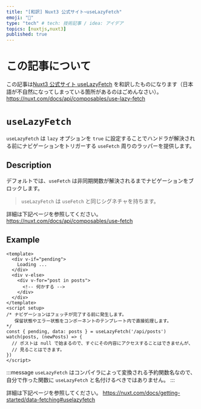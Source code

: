 ```yaml
---
title: "[和訳] Nuxt3 公式サイト~useLazyFetch"
emoji: "🙌"
type: "tech" # tech: 技術記事 / idea: アイデア
topics: [nuxtjs,nuxt3]
published: true
---
```

# この記事について
この記事は[Nuxt3 公式サイト useLazyFetch](https://nuxt.com/docs/api/composables/use-lazy-fetch) を和訳したものになります（日本語が不自然になってしまっている箇所があるのはごめんなさい）。
https://nuxt.com/docs/api/composables/use-lazy-fetch

# `useLazyFetch`
`useLazyFetch` は `lazy` オプションを `true` に設定することでハンドラが解決される前にナビゲーションをトリガーする `useFetch` 周りのラッパーを提供します。

## Description
デフォルトでは、`useFetch` は非同期関数が解決されるまでナビゲーションをブロックします。

> `useLazyFetch` は `useFetch` と同じシグネチャを持ちます。

詳細は下記ページを参照してください。
https://nuxt.com/docs/api/composables/use-fetch

## Example
```Vue
<template>
  <div v-if="pending">
    Loading ...
  </div>
  <div v-else>
    <div v-for="post in posts">
      <!-- 何かする -->
    </div>
  </div>
</template>
<script setup>
/* ナビゲーションはフェッチが完了する前に発生します。
   保留状態やエラー状態をコンポーネントのテンプレート内で直接処理します。
*/
const { pending, data: posts } = useLazyFetch('/api/posts')
watch(posts, (newPosts) => {
  // ポストは null で始まるので、すぐにその内容にアクセスすることはできませんが、
  // 見ることはできます。
})
</script>
```
:::message
`useLazyFetch` はコンパイラによって変換される予約関数名なので、自分で作った関数に `useLazyFetch` と名付けるべきではありません。
:::

詳細は下記ページを参照してください。
https://nuxt.com/docs/getting-started/data-fetching#uselazyfetch